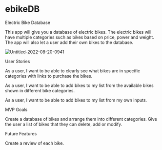 # ebikeDB
Electric Bike Database

This app will give you a database of electric bikes. 
The electric bikes will have multiple categories such as bikes based on price, power and weight. 
The app will also let a user add their own bikes to the database.


![Untitled-2022-08-20-0941](https://user-images.githubusercontent.com/106213786/185758701-d263d794-4c22-4fdc-a9cf-dedb7717a9bc.png)


User Stories

As a user, I want to be able to clearly see what bikes are in specific categories with links to purchase the bikes. 

As a user, I want to be able to add bikes to my list from the available bikes shown in different bike categories. 

As a user, I want to be able to add bikes to my list from my own inputs. 


MVP Goals

Create a database of bikes and arrange them into different categories. Give the user a list of bikes that they can delete, add or modify. 

Future Features

Create a review of each bike. 
